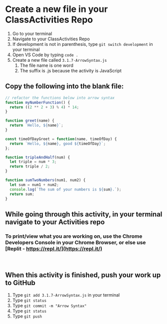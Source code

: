 # Create a new file in your ClassActivities Repo

1. Go to your terminal
2. Navigate to your ClassActivities Repo
3. If development is not in parenthesis, type `git switch development` in your terminal
4. Open VS Code by typing `code .`
5. Create a new file called `3.1.7-ArrowSyntax.js`
    1. The file name is one word
    2. The suffix is .js because the activity is JavaScript

## Copy the following into the blank file:

```javascript
// refactor the functions below into arrow syntax
function myNumberFunction() {
  return ((2 ** 2 + 3) % 4) * 14;
}

function greet(name) {
  return `Hello, ${name}`;
}

const timeOfDayGreet = function(name, timeOfDay) {
  return `Hello, ${name}, good ${timeOfDay}`;
};

function tripleAndHalf(num) {
  let triple = num * 3;
  return triple / 2;
}

function sumTwoNumbers(num1, num2) {
  let sum = num1 + num2;
  console.log(`The sum of your numbers is ${sum}.`);
  return sum;
}
```

## While going through this activity, in your terminal navigate to your Activities repo

### To print/view what you are working on, use the Chrome Developers Console in your Chrome Browser, or else use [Replit - https://repl.it/](https://repl.it/)

<br>

## When this activity is finished, push your work up to GitHub

1. Type `git add 3.1.7-ArrowSyntax.js` in your terminal
2. Type `git status`
3. Type `git commit -m "Arrow Syntax"`
4. Type `git status`
5. Type `git push`
